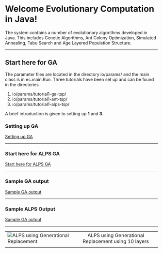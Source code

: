 Welcome Evolutionary Computation in Java!
================
The system contains a number of evolutionary algorithms developed in Java. This includes Genetic Algorithms, Ant Colony Optimization, Simulated Annealing, Tabu Search and Age Layered Population Structure.

____

## Start here for GA
The parameter files are located in the directory  io/params/ and the main class is in ec.main.Run.
Three tutorials have been set up and can be found in the directories

1. io/params/tutorial1-ga-tsp/ 
2. io/params/tutorial1-ant-tsp/ 
3. io/params/tutorial1-alps-tsp/ 

A brief introduction is given to setting up **1** and **3**.

### Setting up GA
[Setting up GA](https://github.com/aawuley/evolutionary-computation/wiki/Setting-Up-GA)

____


### Start here for ALPS GA
[Start here for ALPS GA](https://github.com/aawuley/evolutionary-computation/wiki/ALPS-Configuration)

____


### Sample GA output
[Sample GA output](https://github.com/aawuley/evolutionary-computation/wiki/Sample-GA-Output)

____



### Sample ALPS Output
[Sample GA output](https://github.com/aawuley/evolutionary-computation/wiki/Sample-ALPS-Output)

____


|               |               | 
| ------------- |:-------------:|
| <img src="http://greyintel.org/resources/img/works/alps/alps-gen.png" align="left" alt="ALPS using Generational Replacement" /> | ALPS using Generational Replacement using 10 layers      |
|               |               |


